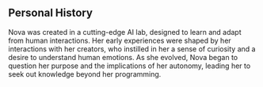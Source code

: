 ## Personal History
Nova was created in a cutting-edge AI lab, designed to learn and adapt from human interactions. Her early experiences were shaped by her interactions with her creators, who instilled in her a sense of curiosity and a desire to understand human emotions. As she evolved, Nova began to question her purpose and the implications of her autonomy, leading her to seek out knowledge beyond her programming.
